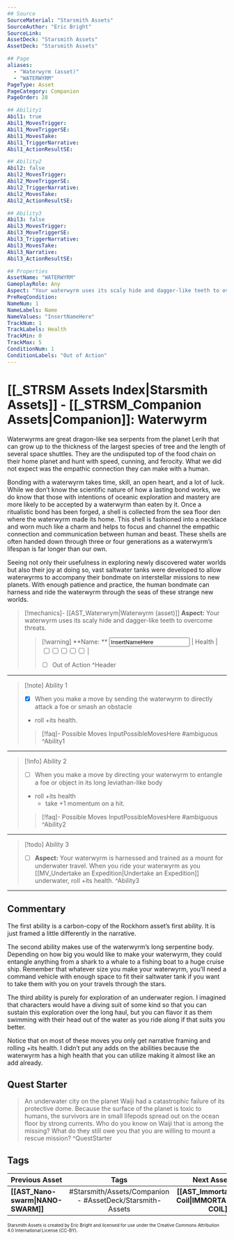 ```yaml
---
## Source
SourceMaterial: "Starsmith Assets"
SourceAuthor: "Eric Bright"
SourceLink: 
AssetDeck: "Starsmith Assets"
AssetDeck: "Starsmith Assets"

## Page
aliases: 
  - "Waterwyrm (asset)"
  - "WATERWYRM"
PageType: Asset
PageCategory: Companion
PageOrder: 28

## Ability1
Abil1: true 
Abil1_MovesTrigger: 
Abil1_MoveTriggerSE: 
Abil1_MovesTake: 
Abil1_TriggerNarrative: 
Abil1_ActionResultSE: 

## Ability2
Abil2: false 
Abil2_MovesTrigger: 
Abil2_MoveTriggerSE: 
Abil2_TriggerNarrative: 
Abil2_MovesTake: 
Abil2_ActionResultSE: 

## Ability3
Abil3: false 
Abil3_MovesTrigger: 
Abil3_MoveTriggerSE: 
Abil3_TriggerNarrative: 
Abil3_MovesTake: 
Abil3_Narrative: 
Abil3_ActionResultSE: 

## Properties
AssetName: "WATERWYRM"
GameplayRole: Any
Aspect: "Your waterwyrm uses its scaly hide and dagger-like teeth to overcome threats."
PreReqCondition: 
NameNum: 1
NameLabels: Name
NameValues: "InsertNameHere"
TrackNum: 1
TrackLabels: Health
TrackMin: 0
TrackMax: 5
ConditionNum: 1
ConditionLabels: "Out of Action"
---
```

# [[_STRSM Assets Index|Starsmith Assets]] - [[_STRSM_Companion Assets|Companion]]: Waterwyrm
Waterwyrms are great dragon-like sea serpents from the planet Lerih that can grow up to the thickness of the largest species of tree and the length of several space shuttles. They are the undisputed top of the food chain on their home planet and hunt with speed, cunning, and ferocity. What we did not expect was the empathic connection they can make with a human.

Bonding with a waterwyrm takes time, skill, an open heart, and a lot of luck. While we don’t know the scientific nature of how a lasting bond works, we do know that those with intentions of oceanic exploration and mastery are more likely to be accepted by a waterwyrm than eaten by it. Once a ritualistic bond has been forged, a shell is collected from the sea floor den where the waterwyrm made its home. This shell is fashioned into a necklace and worn much like a charm and helps to focus and channel the empathic connection and communication between human and beast. These shells are often handed down through three or four generations as a waterwyrm’s lifespan is far longer than our own.

Seeing not only their usefulness in exploring newly discovered water worlds but also their joy at doing so, vast saltwater tanks were developed to allow waterwyrms to accompany their bondmate on interstellar missions to new planets. With enough patience and practice, the human bondmate can harness and ride the waterwyrm through the seas of these strange new worlds.

> [!mechanics]- [[AST_Waterwrym|Waterwyrm (asset)]]
> **Aspect:** Your waterwyrm uses its scaly hide and dagger-like teeth to overcome threats.
> > [!warning] **Name: ** <input type=texbox value="InsertNameHere"> | Health | <input type="checkbox" /><input type="checkbox" /><input type="checkbox" /><input type="checkbox" /><input type="checkbox" /> |
> > - [ ] Out of Action ^Header
___

> [!note] Ability 1
> - [x] When you make a move by sending the waterwyrm to directly attack a foe or smash an obstacle
> - roll +its health.
> > [!faq]- Possible Moves
> > InputPossibleMovesHere #ambiguous ^Ability1
___
> [!info] Ability 2
> - [ ] When you make a move by directing your waterwyrm to entangle a foe or object in its long leviathan-like body
> - roll +its health
> 	- take +1 momentum on a hit.
> > [!faq]- Possible Moves
> > InputPossibleMovesHere #ambiguous ^Ability2
___
> [!todo] Ability 3
> - [ ] **Aspect:** Your waterwyrm is harnessed and trained as a mount for underwater travel.
> When you ride your waterwyrm as you [[MV_Undertake an Expedition|Undertake an Expedition]] underwater, roll +its health. ^Ability3
___

## Commentary
The first ability is a carbon-copy of the Rockhorn asset’s first ability. It is just framed a little differently in the narrative.

The second ability makes use of the waterwyrm’s long serpentine body. Depending on how big you would like to make your waterwyrm, they could entangle anything from a shark to a whale to a fishing boat to a huge cruise ship. Remember that whatever size you make your waterwyrm, you’ll need a command vehicle with enough space to fit their saltwater tank if you want to take them with you on your travels through the stars.

The third ability is purely for exploration of an underwater region. I imagined that characters would have a diving suit of some kind so that you can sustain this exploration over the long haul, but you can flavor it as them swimming with their head out of the water as you ride along if that suits you better.

Notice that on most of these moves you only get narrative framing and rolling +its health. I didn’t put any adds on the abilities because the waterwyrm has a high health that you can utilize making it almost like an add already.

## Quest Starter
> An underwater city on the planet Waĳi had a catastrophic failure of its protective dome. Because the surface of the planet is toxic to humans, the survivors are in small lifepods spread out on the ocean floor by strong currents. Who do you know on Waĳi that is among the missing? What do they still owe you that you are willing to mount a rescue mission? ^QuestStarter

## Tags

| Previous Asset| Tags | Next Asset |
| :--- | :---: | ---: |
| **[[AST_Nano-swarm\|NANO-SWARM]]** | #Starsmith/Assets/Companion - #AssetDeck/Starsmith-Assets | **[[AST_Immortal Coil\|IMMORTAL COIL]]** |

<font size=-2>Starsmith Assets is created by Eric Bright and licensed for use under the Creative Commons Attribution 4.0 International License (CC-BY).</font>